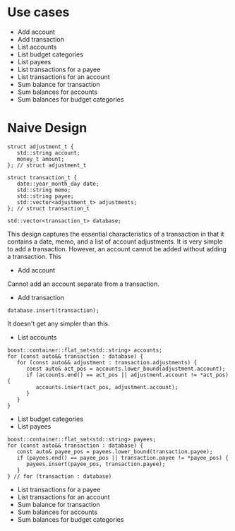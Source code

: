 # Use cases
* Add account
* Add transaction
* List accounts
* List budget categories
* List payees
* List transactions for a payee
* List transactions for an account
* Sum balance for transaction
* Sum balances for accounts
* Sum balances for budget categories

# Naive Design
```
struct adjustment_t {
   std::string account;
   money_t amount;
}; // struct adjustment_t

struct transaction_t {
   date::year_month_day date;
   std::string memo;
   std::string payee;
   std::vector<adjustment_t> adjustments;
}; // struct transaction_t

std::vector<transaction_t> database;
```

This design captures the essential characteristics of a transaction in that it contains a date, memo, and a list of account adjustments. It is very simple to add a transaction. However, an account cannot be added without adding a transaction. This 

* Add account

Cannot add an account separate from a transaction.

* Add transaction

```
database.insert(transaction);
```
It doesn't get any simpler than this.

* List accounts
```
boost::container::flat_set<std::string> accounts;
for (const auto&& transaction : database) {
   for (const auto&& adjustment : transaction.adjustments) {
      const auto& act_pos = accounts.lower_bound(adjustment.account);
      if (accounts.end() == act_pos || adjustment.account != *act_pos) {
         accounts.insert(act_pos, adjustment.account);
      }
   }
}
```
* List budget categories
* List payees
```
boost::container::flat_set<std::string> payees;
for (const auto&& transaction : database) {
   const auto& payee_pos = payees.lower_bound(transaction.payee);
   if (payees.end() == payee_pos || transaction.payee != *payee_pos) {
      payees.insert(payee_pos, transaction.payee);
   }
} // for (transaction : database)
```
* List transactions for a payee
* List transactions for an account
* Sum balance for transaction
* Sum balances for accounts
* Sum balances for budget categories
